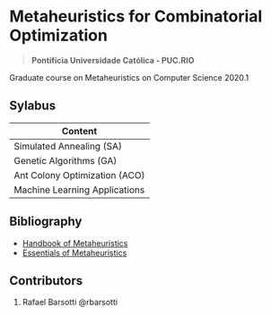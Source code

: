 # Metaheuristics for Combinatorial Optimization
> **Pontifícia Universidade Católica - PUC.RIO**

Graduate course on Metaheuristics on Computer Science 2020.1

## Sylabus

| Content    |
| ---------- | 
| Simulated Annealing (SA) | 
| Genetic Algorithms (GA) |
| Ant Colony Optimization (ACO) |
| Machine Learning Applications|

## Bibliography

- [Handbook of Metaheuristics](https://link.springer.com/book/10.1007/978-1-4419-1665-5)
- [Essentials of Metaheuristics](https://cs.gmu.edu/~sean/book/metaheuristics/)

## Contributors
1. Rafael Barsotti  @rbarsotti